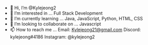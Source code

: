 - 👋 Hi, I’m @Kylejeong2
- 👀 I’m interested in ...
Full Stack Development
- 🌱 I’m currently learning ...
Java, JavaScript, Python, HTML, CSS
- 💞️ I’m looking to collaborate on ...
Javascript
- 📫 How to reach me ...
Email: Kylejeong21@gmail.com
Discord: kylejeong#4186
Instagram: @kylejeong2

<!---
Kylejeong2/Kylejeong2 is a ✨ special ✨ repository because its `README.md` (this file) appears on your GitHub profile.
You can click the Preview link to take a look at your changes.
--->
